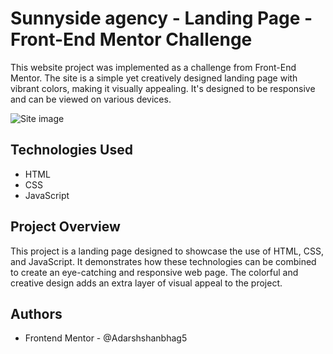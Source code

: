 # Sunnyside agency - Landing Page - Front-End Mentor Challenge

This website project was implemented as a challenge from Front-End Mentor. The site is a simple yet creatively designed landing page with vibrant colors, making it visually appealing. It's designed to be responsive and can be viewed on various devices.

![Site image](https://lh3.googleusercontent.com/pw/ADCreHf4UjhbHpdsROm1yvKoo252BhSEWav23LTF3c2CsO9_1gLaV2U2y1gipQIgKdSgFKzTQneFfXGRP2V5Npszm1D3gTbHIdT1odVfAKj_qVCNVtkta1fRaygLZR439o3gaabHt0xtm5tRym1NoeaCWOk=w748-h927-s-no?authuser=1)


## Technologies Used

- HTML
- CSS
- JavaScript

## Project Overview

This project is a landing page designed to showcase the use of HTML, CSS, and JavaScript. It demonstrates how these technologies can be combined to create an eye-catching and responsive web page. The colorful and creative design adds an extra layer of visual appeal to the project.

## Authors

- Frontend Mentor - @Adarshshanbhag5
